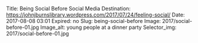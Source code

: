 Title: Being Social Before Social Media
Destination: https://johnjburnslibrary.wordpress.com/2017/07/24/feeling-social/
Date: 2017-08-08 03:01
Expired: no
Slug: being-social-before
Image: 2017/social-before-01.jpg
Image_alt: young people at a dinner party
Selector_img: 2017/social-before-01.jpg